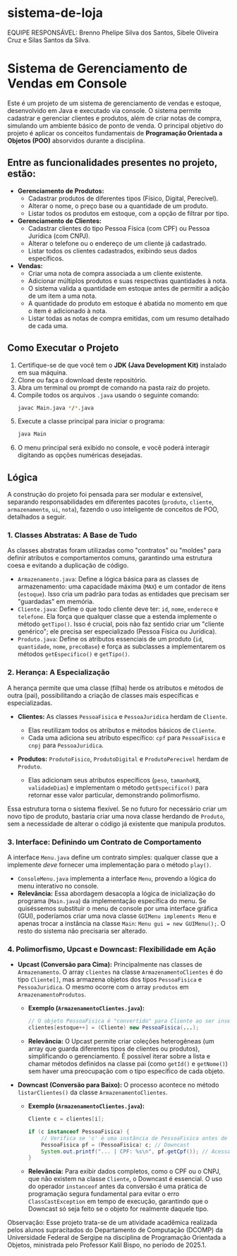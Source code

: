 # sistema-de-loja

EQUIPE RESPONSÁVEL: Brenno Phelipe Silva dos Santos, Sibele Oliveira Cruz e Silas Santos da Silva.

# Sistema de Gerenciamento de Vendas em Console

Este é um projeto de um sistema de gerenciamento de vendas e estoque, desenvolvido em Java e executado via console. O sistema permite cadastrar e gerenciar clientes e produtos, além de criar notas de compra, simulando um ambiente básico de ponto de venda. O principal objetivo do projeto é aplicar os conceitos fundamentais de **Programação Orientada a Objetos (POO)** absorvidos durante a disciplina.

## Entre as funcionalidades presentes no projeto, estão: 

  * **Gerenciamento de Produtos:**
      * Cadastrar produtos de diferentes tipos (Físico, Digital, Perecível).
      * Alterar o nome, o preço base ou a quantidade de um produto.
      * Listar todos os produtos em estoque, com a opção de filtrar por tipo.
  * **Gerenciamento de Clientes:**
      * Cadastrar clientes do tipo Pessoa Física (com CPF) ou Pessoa Jurídica (com CNPJ).
      * Alterar o telefone ou o endereço de um cliente já cadastrado.
      * Listar todos os clientes cadastrados, exibindo seus dados específicos.
  * **Vendas:**
      * Criar uma nota de compra associada a um cliente existente.
      * Adicionar múltiplos produtos e suas respectivas quantidades à nota.
      * O sistema valida a quantidade em estoque antes de permitir a adição de um item a uma nota.
      * A quantidade do produto em estoque é abatida no momento em que o item é adicionado à nota.
      * Listar todas as notas de compra emitidas, com um resumo detalhado de cada uma.

## Como Executar o Projeto

1.  Certifique-se de que você tem o **JDK (Java Development Kit)** instalado em sua máquina.
2.  Clone ou faça o download deste repositório.
3.  Abra um terminal ou prompt de comando na pasta raiz do projeto.
4.  Compile todos os arquivos `.java` usando o seguinte comando:
    ```bash
    javac Main.java */*.java
    ```
5.  Execute a classe principal para iniciar o programa:
    ```bash
    java Main
    ```
6.  O menu principal será exibido no console, e você poderá interagir digitando as opções numéricas desejadas.

## Lógica 

A construção do projeto foi pensada para ser modular e extensível, separando responsabilidades em diferentes pacotes (`produto`, `cliente`, `armazenamento`, `ui`, `nota`), fazendo o uso inteligente de conceitos de POO, detalhados a seguir.

### 1\. Classes Abstratas: A Base de Tudo

As classes abstratas foram utilizadas como "contratos" ou "moldes" para definir atributos e comportamentos comuns, garantindo uma estrutura coesa e evitando a duplicação de código.

  * `Armazenamento.java`: Define a lógica básica para as classes de armazenamento: uma capacidade máxima (`MAX`) e um contador de itens (`estoque`). Isso cria um padrão para todas as entidades que precisam ser "guardadas" em memória.
  * `Cliente.java`: Define o que todo cliente deve ter: `id`, `nome`, `endereco` e `telefone`. Ela força que qualquer classe que a estenda implemente o método `getTipo()`. Isso é crucial, pois não faz sentido criar um "cliente genérico"; ele precisa ser especializado (Pessoa Física ou Jurídica).
  * `Produto.java`: Define os atributos essenciais de um produto (`id`, `quantidade`, `nome`, `precoBase`) e força as subclasses a implementarem os métodos `getEspecifico()` e `getTipo()`.

### 2\. Herança: A Especialização

A herança permite que uma classe (filha) herde os atributos e métodos de outra (pai), possibilitando a criação de classes mais específicas e especializadas.

  * **Clientes:** As classes `PessoaFisica` e `PessoaJuridica` herdam de `Cliente`.

      * Elas reutilizam todos os atributos e métodos básicos de `Cliente`.
      * Cada uma adiciona seu atributo específico: `cpf` para `PessoaFisica` e `cnpj` para `PessoaJuridica`.

  * **Produtos:** `ProdutoFisico`, `ProdutoDigital` e `ProdutoPerecivel` herdam de `Produto`.

      * Elas adicionam seus atributos específicos (`peso`, `tamanhoKB`, `validadeDias`) e implementam o método `getEspecifico()` para retornar esse valor particular, demonstrando polimorfismo.

Essa estrutura torna o sistema flexível. Se no futuro for necessário criar um novo tipo de produto, bastaria criar uma nova classe herdando de `Produto`, sem a necessidade de alterar o código já existente que manipula produtos.

### 3\. Interface: Definindo um Contrato de Comportamento

A interface `Menu.java` define um contrato simples: qualquer classe que a implemente *deve* fornecer uma implementação para o método `play()`.

  * `ConsoleMenu.java` implementa a interface `Menu`, provendo a lógica do menu interativo no console.
  * **Relevância:** Essa abordagem desacopla a lógica de inicialização do programa (`Main.java`) da implementação específica do menu. Se quiséssemos substituir o menu de console por uma interface gráfica (GUI), poderíamos criar uma nova classe `GUIMenu implements Menu` e apenas trocar a instância na classe `Main`: `Menu gui = new GUIMenu();`. O resto do sistema não precisaria ser alterado.
    
### 4\. Polimorfismo, Upcast e Downcast: Flexibilidade em Ação

  * **Upcast (Conversão para Cima):** Principalmente nas classes de `Armazenamento`. O array `clientes` na classe `ArmazenamentoClientes` é do tipo `Cliente[]`, mas armazena objetos dos tipos `PessoaFisica` e `PessoaJuridica`. O mesmo ocorre com o array `produtos` em `ArmazenamentoProdutos`.
      * **Exemplo (`ArmazenamentoClientes.java`):**
        ```java
        // O objeto PessoaFisica é "convertido" para Cliente ao ser inserido no array.
        clientes[estoque++] = (Cliente) new PessoaFisica(...);
        ```
      * **Relevância:** O Upcast permite criar coleções heterogêneas (um array que guarda diferentes tipos de clientes ou produtos), simplificando o gerenciamento. É possível iterar sobre a lista e chamar métodos definidos na classe pai (como `getId()` e `getNome()`) sem haver uma preocupação com o tipo específico de cada objeto.

  * **Downcast (Conversão para Baixo):** O processo acontece no método `listarClientes()` da classe `ArmazenamentoClientes`.
      * **Exemplo (`ArmazenamentoClientes.java`):**
        ```java
        Cliente c = clientes[i];

        if (c instanceof PessoaFisica) {
            // Verifica se 'c' é uma instância de PessoaFisica antes de converter.
            PessoaFisica pf = (PessoaFisica) c; // Downcast
            System.out.printf("... | CPF: %s\n", pf.getCpf()); // Acessa método específico da filha.
        }
        ```
      * **Relevância:** Para exibir dados completos, como o CPF ou o CNPJ, que não existem na classe `Cliente`, o Downcast é essencial. O uso do operador `instanceof` antes da conversão é uma prática de programação segura fundamental para evitar o erro `ClassCastException` em tempo de execução, garantindo que o Downcast só seja feito se o objeto for realmente daquele tipo.
   

Observação: Esse projeto trata-se de um atividade acadêmica realizada pelos alunos supracitados do Departamento de Computação (DCOMP) da Universidade Federal de Sergipe na disciplina de Programação Orientada a Objetos, ministrada pelo Professor Kalil Bispo, no período de 2025.1.
